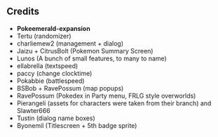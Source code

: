 ## Credits
  * **Pokeemerald-expansion**
  * Tertu (randomizer)
  * charliemew2 (management + dialog)
  * Jaizu + CitrusBolt (Pokemon Summary Screen)
  * Lunos (A bunch of small features, to many to name)
  * ellabrella (textspeed)
  * paccy (change clocktime)
  * Pokabbie (battlespeed)
  * BSBob + RavePossum (map popups)
  * RavePossum (Pokedex in Party menu, FRLG style overworlds)
  * Pierangeli (assets for characters were taken from their branch) and Slawter666
  * Tustin (dialog name boxes)
  * Byonemil (Titlescreen + 5th badge sprite)